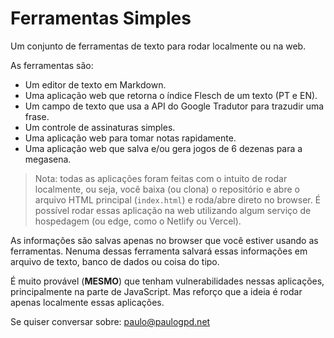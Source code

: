 # Ferramentas Simples
Um conjunto de ferramentas de texto para rodar localmente ou na web.

As ferramentas são:

* Um editor de texto em Markdown.
* Uma aplicação web que retorna o índice Flesch de um texto (PT e EN).
* Um campo de texto que usa a API do Google Tradutor para trazudir uma frase.
* Um controle de assinaturas simples.
* Uma aplicação web para tomar notas rapidamente.
* Uma aplicação web que salva e/ou gera jogos de 6 dezenas para a megasena.

> Nota: todas as aplicações foram feitas com o intuito de rodar localmente, ou seja, você baixa (ou clona) o repositório e abre o arquivo HTML principal (`index.html`) e roda/abre direto no browser.
> É possível rodar essas aplicação na web utilizando algum serviço de hospedagem (ou edge, como o Netlify ou Vercel).

As informações são salvas apenas no browser que você estiver usando as ferramentas. Nenuma dessas ferramenta salvará essas informações em arquivo de texto, banco de dados ou coisa do tipo.

É muito provável (**MESMO**) que tenham vulnerabilidades nessas aplicações, principalmente na parte de JavaScript. Mas reforço que a ideia é rodar apenas localmente essas aplicações.

Se quiser conversar sobre: paulo@paulogpd.net

